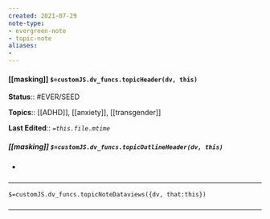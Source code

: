 ```yaml
---
created: 2021-07-29
note-type: 
- evergreen-note
- topic-note
aliases:
- 
---
```

 
#### [[masking]] `$=customJS.dv_funcs.topicHeader(dv, this)`


**Status**:: #EVER/SEED 

**Topics**::   [[ADHD]], [[anxiety]], [[transgender]]

**Last Edited**:: *`=this.file.mtime`*

##### [[masking]] `$=customJS.dv_funcs.topicOutlineHeader(dv, this)`
- 

### <hr class="dataviews"/>

`$=customJS.dv_funcs.topicNoteDataviews({dv, that:this})`


### <hr class="references"/>
